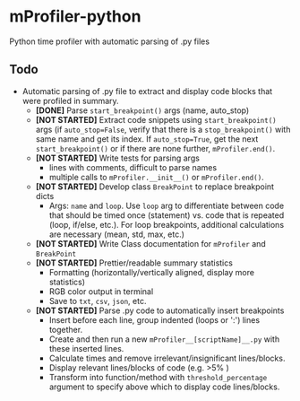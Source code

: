 # mProfiler-python
Python time profiler with automatic parsing of .py files


## Todo
- Automatic parsing of .py file to extract and display code blocks that were profiled in summary.
  - __[DONE]__ Parse ```start_breakpoint()``` args (name, auto_stop)
  - __[NOT STARTED]__ Extract code snippets using ```start_breakpoint()``` args (if ```auto_stop=False```, verify that there is a ```stop_breakpoint()``` with same name and get its index. If ```auto_stop=True```, get the next ```start_breakpoint()``` or if there are none further, ```mProfiler.end()```.
  - __[NOT STARTED]__ Write tests for parsing args 
    - lines with comments, difficult to parse names
    - multiple calls to ```mProfiler.__init__()``` or  ```mProfiler.end()```.
  - __[NOT STARTED]__ Develop class ```BreakPoint``` to replace breakpoint dicts
    - Args: ```name``` and ```loop```. Use ```loop``` arg to differentiate between code that should be timed once (statement) vs. code that is repeated (loop, if/else, etc.). For loop breakpoints, additional calculations are necessary (mean, std, max, etc.)
  - __[NOT STARTED]__ Write Class documentation for ```mProfiler``` and ```BreakPoint```
  - __[NOT STARTED]__ Prettier/readable summary statistics 
    - Formatting (horizontally/vertically aligned, display more statistics)
    - RGB color output in terminal
    - Save to `txt`, `csv`, `json`, etc.
  - __[NOT STARTED]__ Parse .py code to automatically insert breakpoints
    - Insert before each line, group indented (loops or ':') lines together.
    - Create and then run a new ```mProfiler__[scriptName]__.py``` with these inserted lines.
    - Calculate times and remove irrelevant/insignificant lines/blocks.
    - Display relevant lines/blocks of code (e.g. >5% ) 
    - Transform into function/method with ```threshold_percentage``` argument to specify above which to display code lines/blocks.

